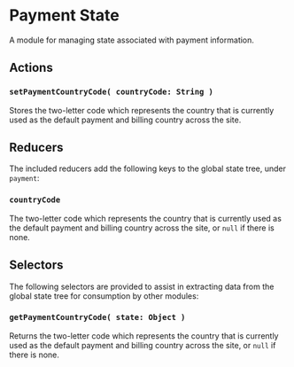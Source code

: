 # Payment State

A module for managing state associated with payment information.

## Actions

### `setPaymentCountryCode( countryCode: String )`

Stores the two-letter code which represents the country that is currently used as the default payment and billing country across the site.

## Reducers

The included reducers add the following keys to the global state tree, under `payment`:

### `countryCode`

The two-letter code which represents the country that is currently used as the default payment and billing country across the site, or `null` if there is none.

## Selectors

The following selectors are provided to assist in extracting data from the global state tree for consumption by other modules:

### `getPaymentCountryCode( state: Object )`

Returns the two-letter code which represents the country that is currently used as the default payment and billing country across the site, or `null` if there is none.
